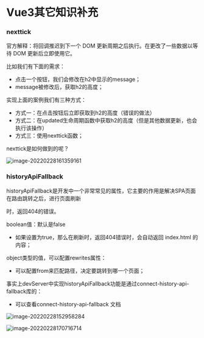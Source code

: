 # Vue3其它知识补充

### nexttick

官方解释：将回调推迟到下一个 DOM 更新周期之后执行。在更改了一些数据以等待 DOM 更新后立即使用它。 

比如我们有下面的需求： 

- 点击一个按钮，我们会修改在h2中显示的message； 
- message被修改后，获取h2的高度； 

实现上面的案例我们有三种方式：

- 方式一：在点击按钮后立即获取到h2的高度（错误的做法）
- 方式二：在updated生命周期函数中获取h2的高度（但是其他数据更新，也会执行该操作） 
- 方式三：使用nexttick函数；

nexttick是如何做到的呢？

![image-20220228161359161](D:\截图\11_Vue3状态管理\image-20220228161359161.png)

### historyApiFallback

historyApiFallback是开发中一个非常常见的属性，它主要的作用是解决SPA页面在路由跳转之后，进行页面刷新

时，返回404的错误。 

boolean值：默认是false

- 如果设置为true，那么在刷新时，返回404错误时，会自动返回 index.html 的内容；

object类型的值，可以配置rewrites属性：

- 可以配置from来匹配路径，决定要跳转到哪一个页面；

事实上devServer中实现historyApiFallback功能是通过connect-history-api-fallback库的：

- 可以查看connect-history-api-fallback 文档

![image-20220228152958284](D:\截图\11_Vue3状态管理\image-20220228152958284.png)

![image-20220228170716714](D:\截图\00_知识补充\image-20220228170716714.png)